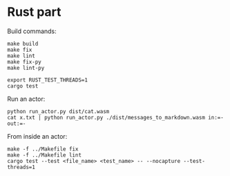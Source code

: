 # Rust part

Build commands:

```
make build
make fix
make lint
make fix-py
make lint-py

export RUST_TEST_THREADS=1
cargo test
```

Run an actor:

```
python run_actor.py dist/cat.wasm
cat x.txt | python run_actor.py ./dist/messages_to_markdown.wasm in:=- out:=-
```

From inside an actor:

```
make -f ../Makefile fix
make -f ../Makefile lint
cargo test --test <file_name> <test_name> -- --nocapture --test-threads=1
```
